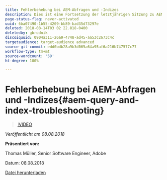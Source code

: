 ```yaml
---
title: Fehlerbehebung bei AEM-Abfragen und -Indizes
description: Dies ist eine Fortsetzung der letztjährigen Sitzung zu AEM Indizierung und JCR-Abfrage. Sie behandelt die gleichen Themen, aber mit völlig neuen Inhalten und wenig Überschneidung mit der älteren Präsentation. Ebenfalls enthalten sind neue Funktionen von AEM 6.4.
page-status-flag: never-activated
uuid: 6ba07490-1b55-4209-bb89-bad35d73297e
deleted: 2018-08-14T03 02 22.818-0400
deletedby: gbrodnik
discoiquuid: 0904a311-26a9-4748-ad45-aa53c2673c4c
targetaudience: target-audience advanced
source-git-commit: edd0bdb28a9b3d065a64a95af6a216b747577c77
workflow-type: tm+mt
source-wordcount: '59'
ht-degree: 100%

---
```



# Fehlerbehebung bei AEM-Abfragen und -Indizes{#aem-query-and-index-troubleshooting}

>[!VIDEO](https://video.tv.adobe.com/v/23270/?quality=9)

*Veröffentlicht am 08.08.2018*

**Präsentiert von:**

Thomas Müller, Senior Software Engineer, Adobe

Datum: 08.08.2018

[Datei herunterladen](assets/20180808-gems-adobe+cloud+platform-experience+system+of+record-1.pdf)

<!--
[Get back to the Overview](https://helpx.adobe.com/experience-manager/kt/eseminars/gems/aem-index.html)
-->
